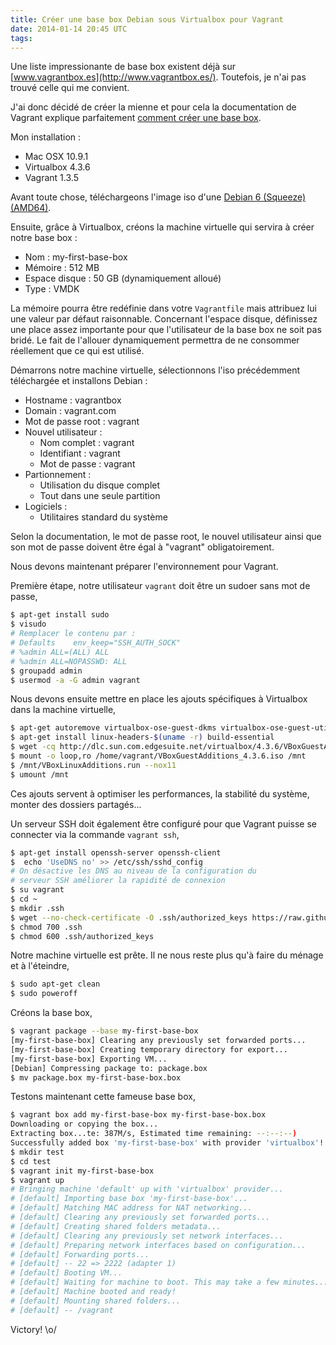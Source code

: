 ```yaml
---
title: Créer une base box Debian sous Virtualbox pour Vagrant
date: 2014-01-14 20:45 UTC
tags:
---
```


Une liste impressionante de base box existent déjà sur [www.vagrantbox.es](http://www.vagrantbox.es/). Toutefois, je n'ai pas trouvé celle qui me convient.

J'ai donc décidé de créer la mienne et pour cela la documentation de Vagrant explique parfaitement [comment créer une base box](http://docs.vagrantup.com/v2/boxes/base.html).

<i class="fa fa-cogs"></i> Mon installation :

* Mac OSX 10.9.1
* Virtualbox 4.3.6
* Vagrant 1.3.5

Avant toute chose, téléchargeons l'image iso d'une [Debian 6 (Squeeze) (AMD64)](http://gemmei.acc.umu.se/cdimage/archive/6.0.8/amd64/iso-cd/debian-6.0.8-amd64-netinst.iso).

Ensuite, grâce à Virtualbox, créons la machine virtuelle qui servira à créer notre base box :

* Nom : my-first-base-box
* Mémoire : 512 MB
* Espace disque : 50 GB (dynamiquement alloué)
* Type : VMDK

<i class="fa fa-lightbulb-o"></i> La mémoire pourra être redéfinie dans votre `Vagrantfile` mais attribuez lui une valeur par défaut raisonnable. Concernant l'espace disque, définissez une place assez importante pour que l'utilisateur de la base box ne soit pas bridé. Le fait de l'allouer dynamiquement permettra de ne consommer réellement que ce qui est utilisé.

Démarrons notre machine virtuelle, sélectionnons l'iso précédemment téléchargée et installons Debian :

* Hostname : vagrantbox
* Domain : vagrant.com
* Mot de passe root : vagrant
* Nouvel utilisateur :
  * Nom complet : vagrant
  * Identifiant : vagrant
  * Mot de passe : vagrant
* Partionnement :
  * Utilisation du disque complet
  * Tout dans une seule partition
* Logiciels :
  * Utilitaires standard du système

<i class="fa fa-lightbulb-o"></i> Selon la documentation, le mot de passe root, le nouvel utilisateur ainsi que son mot de passe doivent être égal à "vagrant" obligatoirement.

Nous devons maintenant préparer l'environnement pour Vagrant.

Première étape, notre utilisateur `vagrant` doit être un sudoer sans mot de passe,

```sh
$ apt-get install sudo
$ visudo
# Remplacer le contenu par :
# Defaults    env_keep="SSH_AUTH_SOCK"
# %admin ALL=(ALL) ALL
# %admin ALL=NOPASSWD: ALL
$ groupadd admin
$ usermod -a -G admin vagrant
```

Nous devons ensuite mettre en place les ajouts spécifiques à Virtualbox dans la machine virtuelle,

```sh
$ apt-get autoremove virtualbox-ose-guest-dkms virtualbox-ose-guest-utils virtualbox-ose-guest-x11
$ apt-get install linux-headers-$(uname -r) build-essential
$ wget -cq http://dlc.sun.com.edgesuite.net/virtualbox/4.3.6/VBoxGuestAdditions_4.3.6.iso
$ mount -o loop,ro /home/vagrant/VBoxGuestAdditions_4.3.6.iso /mnt
$ /mnt/VBoxLinuxAdditions.run --nox11
$ umount /mnt
```

<i class="fa fa-lightbulb-o"></i> Ces ajouts servent à optimiser les performances, la stabilité du système, monter des dossiers partagés...

Un serveur SSH doit également être configuré pour que Vagrant puisse se connecter via la commande `vagrant ssh`,

```sh
$ apt-get install openssh-server openssh-client
$  echo 'UseDNS no' >> /etc/ssh/sshd_config
# On désactive les DNS au niveau de la configuration du
# serveur SSH améliorer la rapidité de connexion
$ su vagrant
$ cd ~
$ mkdir .ssh
$ wget --no-check-certificate -O .ssh/authorized_keys https://raw.github.com/mitchellh/vagrant/master/keys/vagrant.pub
$ chmod 700 .ssh
$ chmod 600 .ssh/authorized_keys
```

Notre machine virtuelle est prête. Il ne nous reste plus qu'à faire du ménage et à l'éteindre,

```sh
$ sudo apt-get clean
$ sudo poweroff
```

Créons la base box,

```sh
$ vagrant package --base my-first-base-box
[my-first-base-box] Clearing any previously set forwarded ports...
[my-first-base-box] Creating temporary directory for export...
[my-first-base-box] Exporting VM...
[Debian] Compressing package to: package.box
$ mv package.box my-first-base-box.box
```

Testons maintenant cette fameuse base box,

```sh
$ vagrant box add my-first-base-box my-first-base-box.box
Downloading or copying the box...
Extracting box...te: 387M/s, Estimated time remaining: --:--:--)
Successfully added box 'my-first-base-box' with provider 'virtualbox'!
$ mkdir test
$ cd test
$ vagrant init my-first-base-box
$ vagrant up
# Bringing machine 'default' up with 'virtualbox' provider...
# [default] Importing base box 'my-first-base-box'...
# [default] Matching MAC address for NAT networking...
# [default] Clearing any previously set forwarded ports...
# [default] Creating shared folders metadata...
# [default] Clearing any previously set network interfaces...
# [default] Preparing network interfaces based on configuration...
# [default] Forwarding ports...
# [default] -- 22 => 2222 (adapter 1)
# [default] Booting VM...
# [default] Waiting for machine to boot. This may take a few minutes...
# [default] Machine booted and ready!
# [default] Mounting shared folders...
# [default] -- /vagrant
```

Victory! \o/
